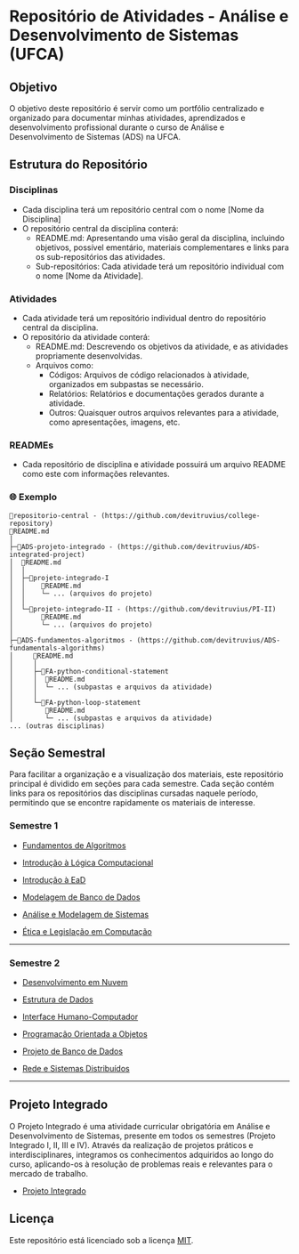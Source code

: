 # Repositório de Atividades - Análise e Desenvolvimento de Sistemas (UFCA)

## Objetivo

O objetivo deste repositório é servir como um portfólio centralizado e organizado para documentar minhas atividades, aprendizados e desenvolvimento profissional durante o curso de Análise e Desenvolvimento de Sistemas (ADS) na UFCA.

## Estrutura do Repositório

### Disciplinas
  * Cada disciplina terá um repositório central com o nome [Nome da Disciplina]
  * O repositório central da disciplina conterá:
    * README.md: Apresentando uma visão geral da disciplina, incluindo objetivos, possível ementário, materiais complementares e links para os sub-repositórios das atividades.
    * Sub-repositórios: Cada atividade terá um repositório individual com o nome [Nome da Atividade].

### Atividades
  * Cada atividade terá um repositório individual dentro do repositório central da disciplina.
  * O repositório da atividade conterá:
    * README.md: Descrevendo os objetivos da atividade, e as atividades propriamente desenvolvidas.
    * Arquivos como:
        * Códigos: Arquivos de código relacionados à atividade, organizados em subpastas se necessário.
        * Relatórios: Relatórios e documentações gerados durante a atividade.
        * Outros: Quaisquer outros arquivos relevantes para a atividade, como apresentações, imagens, etc.
          
### READMEs
  * Cada repositório de disciplina e atividade possuirá um arquivo README como este com informações relevantes.

### 🌐 Exemplo
```
📁repositorio-central - (https://github.com/devitruvius/college-repository)
📄README.md
│
├─📁ADS-projeto-integrado - (https://github.com/devitruvius/ADS-integrated-project)
│  📄README.md
│  │
│  ├─📁projeto-integrado-I
│  │    📄README.md
│  │    └─ ... (arquivos do projeto)
│  │
│  └─📁projeto-integrado-II - (https://github.com/devitruvius/PI-II)
│       📄README.md
│       └─ ... (arquivos do projeto)
│
├─📁ADS-fundamentos-algoritmos - (https://github.com/devitruvius/ADS-fundamentals-algorithms)
│     📄README.md
│     │
│     ├─📁FA-python-conditional-statement
│     │  📄README.md
│     │  └─ ... (subpastas e arquivos da atividade)
│     │
│     └─📁FA-python-loop-statement
│        📄README.md
│        └─ ... (subpastas e arquivos da atividade)
... (outras disciplinas)
```

## Seção Semestral
Para facilitar a organização e a visualização dos materiais, este repositório principal é dividido em seções para cada semestre. Cada seção contém links para os repositórios das disciplinas cursadas naquele período, permitindo que se encontre rapidamente os materiais de interesse.
 
### Semestre 1
* [Fundamentos de Algoritmos](https://github.com/devitruvius/ADS-fundamentals-algorithms)
  
* [Introdução à Lógica Computacional](https://github.com/devitruvius/ADS-computational-logic)
  
* [Introdução à EaD](https://github.com/seu-user/seu-repositorio)
  
* [Modelagem de Banco de Dados](https://github.com/seu-user/seu-repositorio)
  
* [Análise e Modelagem de Sistemas](https://github.com/seu-user/seu-repositorio)
  
* [Ética e Legislação em Computação](https://github.com/seu-user/seu-repositorio)

<hr>

### Semestre 2
* [Desenvolvimento em Nuvem](https://github.com/seu-user/seu-repositorio)
  
* [Estrutura de Dados](https://github.com/seu-user/seu-repositorio)
  
* [Interface Humano-Computador](https://github.com/seu-user/seu-repositorio)
  
* [Programação Orientada a Objetos](https://github.com/seu-user/seu-repositorio)
  
* [Projeto de Banco de Dados](https://github.com/seu-user/seu-repositorio)
  
* [Rede e Sistemas Distribuídos](https://github.com/seu-user/seu-repositorio)
  
<hr>

## Projeto Integrado
O Projeto Integrado é uma atividade curricular obrigatória em Análise e Desenvolvimento de Sistemas, presente em todos os semestres (Projeto Integrado I, II, III e IV). Através da realização de projetos práticos e interdisciplinares, integramos os conhecimentos adquiridos ao longo do curso, aplicando-os à resolução de problemas reais e relevantes para o mercado de trabalho.

* [Projeto Integrado](https://github.com/devitruvius/ADS-integrated-project)

## Licença

Este repositório está licenciado sob a licença [MIT](https://choosealicense.com/licenses/mit/).
